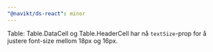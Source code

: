 ```yaml
---
"@navikt/ds-react": minor
---
```


Table: Table.DataCell og Table.HeaderCell har nå `textSize`-prop for å justere font-size mellom 18px og 16px.
